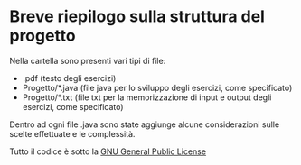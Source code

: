 # Breve riepilogo sulla struttura del progetto

Nella cartella sono presenti vari tipi di file:

* .pdf (testo degli esercizi)
* Progetto/\*.java (file java per lo sviluppo degli esercizi, come specificato)
* Progetto/\*.txt (file txt per la memorizzazione di input e output degli esercizi, come specificato)

Dentro ad ogni file .java sono state aggiunge alcune considerazioni sulle scelte effettuate e le complessità.


Tutto il codice è sotto la [GNU General Public License](https://github.com/methk/University/blob/master/LICENSE)
